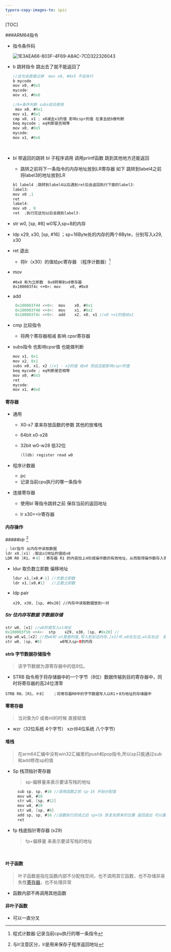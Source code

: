```yaml
---
typora-copy-images-to: ipic
---
```


[TOC]

###ARM64指令

- 指令条件码

  ![1E3AEA66-803F-4F69-A8AC-7CD322326043](https://tva1.sinaimg.cn/large/e6c9d24egy1h4k4qe9760j20xy0u0mzs.jpg)


- b 跳转指令 跳出去了就不能返回了

  ```objective-c
  //这句会直接过掉  mov x0, #0x5 不会执行
  b mycode
  mov x0, #0x5
  mycode:
  mov x1, #0x6
    
  //b+条件判断 subs结合使用
   mov x0, #0x1
  mov x1, #0x1
  cmp x0, x1 ; x0减去x1的值 影响cspr的值 在拿去给b做判断
  beq mycode ; eq判断是否相等
  mov x0, #0x5
  mycode:
  mov x1, #0x6
  ```

  ​


- bl  带返回的跳转       bl 子程序调用 调用printf函数 跳到其他地方还能返回

  - 跳转之前将下一条指令的内存地址放到LR寄存器 如下 跳转到label4之前 将label3的地址放到LR

  ```c
  bl label4 ;跳转到label4以后遇到ret后会返回执行下面的label3:
  label3:
  mov x0 ,1
  ret
  label4:
  mov x0 , 0
  ret  ;执行完这句以后会跳到label3:
  ```

- str w0, [sp, #8]        w0写入sp+8的内存 

- ldp x29, x30, [sp, #16]     ；sp+16Byte处的内存的两个8Byte，分别写入x29, x30

- ret 退出

  - 将lr（x30）的值给pc寄存器 （程序计数器）[^1]

- mov

  ```
  #0x8 称为立即数  0x8转移到x0寄存器
  0x100003f4c <+0>: mov    x0, #0x8 
  ```

- add

  ```objective-c
   0x100003f44 <+0>:  mov    x0, #0x1
   0x100003f48 <+4>:  mov    x1, #0x2
   0x100003f4c <+8>:  add    x2, x0, x1 //x0 +x1的值给x2
  ```

- cmp  比较指令

  - 将两个寄存器相减 影响 cpsr寄存器

- subs指令 也影响cpsr值 也能做判断

  ```objective-c
  mov x1, 0x1
  mov x2, 0x1
  subs x0, x1, x2 //x1 - x2的值 给x0 而且还能影响cspr的值 
  beq mycode ; eq判断是否相等
  mov x0, #0x5
  ret
  mycode:
  mov x1, #0x6
  ```

#### 寄存器

- 通用

  - X0-x7 拿来存放函数的参数  其他的放堆栈


  - 64bit x0-x28

  - 32bit w0-w28 低32位

    ```swift
    (lldb) register read w0
    ```

- 程序计数器  

  - pc 
  - 记录当前cpu执行的哪一条指令

- 连接寄存器

  - 使用bl 等指令跳转之前 保存当前的返回地址 


  - lr x30==lr寄存器

#### 内存操作

#####ldr [^2]

```objective-c
; ldr指令 从内存中读取数据
ldr x0,[x1] ;取出x1地址的值给x0
LDR R0 [R1，＃4] ：寄存器 R1 的内容加上4形成操作数的有效地址，从而取得操作数存入寄存器 R0 中
```

- ldur  取负数立即数 偏移地址

  ```objective-c
  ldur x1,[x0,#-1] //负数立即数
  ldr x1,[x0,#1]   //正数立即数
  ```

- ldp pair

  ```
  x29, x30, [sp, #0x20] //内存中读取数据放到一对
  ```


##### Str 往内存写数据 字数据存储

```swift
str w0, [x1] //w0的值写入x1地址
0x100003f50 <+4>:  stp    x29, x30, [sp, #0x20] //
stp w0,w1,[x2] //把w0和 w1里面的值,写入到右边内存,[x2]中,w0在左边,w1在右边  是存入值 不是地址 所以x2地址值不会变 内存内容会变化
str w0, [sp, #8]        w0写入sp+8的内存
```

#### strb 字节数据存储指令

> 该字节数据为源寄存器中的低8位。

- STRB 指令用于将存储器中的一个字节（8位）数据传输到目的寄存器中，同时将寄存器的高24位清零

```
STRB R0，[R1，＃8]    ；将寄存器R0中的字节数据写入以R1＋8为地址的存储器中
```



#### 零寄存器

> 当对象为0 或者nil的时候 直接赋值  

- wzr（32位系统 4个字节）  xzr(64位系统 八个字节)

#### 堆栈

> 在arm64汇编中没有win32汇编里的push和pop指令,所以sp只能通过sub和add修改sp的值

- Sp  栈顶指针寄存器

  > sp-偏移量来表示要读写栈的地址

  ```swift
  	sub	sp, sp, #16 //调用函数之前 sp-16 开始分配值
  	mov	w8, #10
  	str	w8, [sp, #12]
  	mov	w8, #20
  	str	w8, [sp, #8]
  	add	sp, sp, #16 //函数执行完成之后 sp+16 恢复到原来的位置 返回退出 可以重复使用
  	ret
  ```

- fp 栈底指针寄存器 (x29)

  >  fp+偏移量 来表示要读写栈的地址

  ​

#### 叶子函数

> 叶子函数是指在函数内部不分配栈空间，也不调用其它函数，也不存储非易失性[寄存器](https://so.csdn.net/so/search?q=%E5%AF%84%E5%AD%98%E5%99%A8&spm=1001.2101.3001.7020)，也不处理异常

- 函数内部不再调用其他函数

#### 非叶子函数

- 可以一直分叉



[^1]: 程式计数器:记录当前cpu执行的哪一条指令
[^2]: 与lr注意区分，lr是用来保存子程序返回地址 